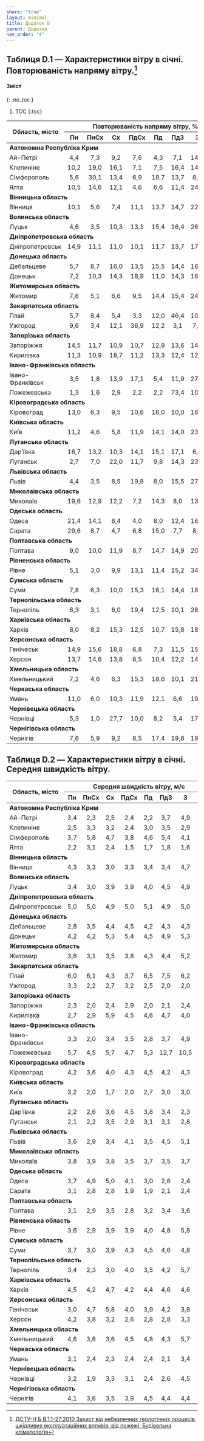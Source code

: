 ```yaml
---
share: "true"
layout: minimal
title: Додаток D
parent: Додатки
nav_order: "4"
---
```



## Таблиця D.1 — Характеристики вітру в січні. Повторюваність напряму вітру.[^1]

#### Зміст
{: .no_toc }

1. TOC
{:toc}

<table class="js-table">
<thead>
  <tr>
    <th rowspan="2">Область, місто</th>
    <th colspan="8">Повторюваність напряму вітру, %</th>
  </tr>
  <tr>
    <th>Пн</th>
    <th>ПнСх</th>
    <th>Сх</th>
    <th>ПдСх</th>
    <th>Пд</th>
    <th>ПдЗ</th>
    <th>З</th>
    <th>ПнЗ</th>
  </tr>
</thead>
<tbody>
  <tr>
    <td colspan="9"><b>Автономна Республіка Крим</b></td>
  </tr>
  <tr>
    <td>Ай-Петрі</td>
    <td style="text-align: center;">4,4</td>
    <td style="text-align: center;">7,3</td>
    <td style="text-align: center;">9,2</td>
    <td style="text-align: center;">7,6</td>
    <td style="text-align: center;">4,3</td>
    <td style="text-align: center;">7,1</td>
    <td style="text-align: center;">14,6</td>
    <td style="text-align: center;">45,5</td>
  </tr>
  <tr>
    <td>Клепиніне</td>
    <td style="text-align: center;">10,2</td>
    <td style="text-align: center;">19,0</td>
    <td style="text-align: center;">16,1</td>
    <td style="text-align: center;">7,1</td>
    <td style="text-align: center;">7,5</td>
    <td style="text-align: center;">16,4</td>
    <td style="text-align: center;">14,3</td>
    <td style="text-align: center;">9,4</td>
  </tr>
  <tr>
    <td>Сімферополь</td>
    <td style="text-align: center;">5,6</td>
    <td style="text-align: center;">30,1</td>
    <td style="text-align: center;">13,4</td>
    <td style="text-align: center;">6,9</td>
    <td style="text-align: center;">18,7</td>
    <td style="text-align: center;">13,7</td>
    <td style="text-align: center;">8,2</td>
    <td style="text-align: center;">3,4</td>
  </tr>
  <tr>
    <td>Ялта</td>
    <td style="text-align: center;">10,5</td>
    <td style="text-align: center;">14,6</td>
    <td style="text-align: center;">12,1</td>
    <td style="text-align: center;">4,6</td>
    <td style="text-align: center;">6,6</td>
    <td style="text-align: center;">11,4</td>
    <td style="text-align: center;">24,0</td>
    <td style="text-align: center;">16,2</td>
  </tr>
  <tr>
    <td colspan="9"><b>Вінницька область</b></td>
  </tr>
  <tr>
    <td>Вінниця</td>
    <td style="text-align: center;">10,1</td>
    <td style="text-align: center;">5,6</td>
    <td style="text-align: center;">7,4</td>
    <td style="text-align: center;">11,1</td>
    <td style="text-align: center;">13,7</td>
    <td style="text-align: center;">14,7</td>
    <td style="text-align: center;">22,6</td>
    <td style="text-align: center;">14,8</td>
  </tr>
  <tr>
    <td colspan="9"><b>Волинська область</b></td>
  </tr>
  <tr>
    <td>Луцьк</td>
    <td style="text-align: center;">4,6</td>
    <td style="text-align: center;">3,5</td>
    <td style="text-align: center;">10,3</td>
    <td style="text-align: center;">13,1</td>
    <td style="text-align: center;">15,4</td>
    <td style="text-align: center;">16,4</td>
    <td style="text-align: center;">26,1</td>
    <td style="text-align: center;">10,6</td>
  </tr>
  <tr>
    <td colspan="9"><b>Дніпропетровська область</b></td>
  </tr>
  <tr>
    <td>Дніпропетровськ</td>
    <td style="text-align: center;">14,9</td>
    <td style="text-align: center;">11,1</td>
    <td style="text-align: center;">11,0</td>
    <td style="text-align: center;">10,1</td>
    <td style="text-align: center;">11,7</td>
    <td style="text-align: center;">13,7</td>
    <td style="text-align: center;">17,6</td>
    <td style="text-align: center;">9,9</td>
  </tr>
  <tr>
    <td colspan="9"><b>Донецька область</b></td>
  </tr>
  <tr>
    <td>Дебальцеве</td>
    <td style="text-align: center;">5,7</td>
    <td style="text-align: center;">8,7</td>
    <td style="text-align: center;">16,0</td>
    <td style="text-align: center;">13,5</td>
    <td style="text-align: center;">15,5</td>
    <td style="text-align: center;">14,4</td>
    <td style="text-align: center;">16,5</td>
    <td style="text-align: center;">9,7</td>
  </tr>
  <tr>
    <td>Донецьк</td>
    <td style="text-align: center;">7,2</td>
    <td style="text-align: center;">10,3</td>
    <td style="text-align: center;">14,3</td>
    <td style="text-align: center;">18,9</td>
    <td style="text-align: center;">11,0</td>
    <td style="text-align: center;">14,3</td>
    <td style="text-align: center;">16,6</td>
    <td style="text-align: center;">7,4</td>
  </tr>
  <tr>
    <td colspan="9"><b>Житомирська область</b></td>
  </tr>
  <tr>
    <td>Житомир</td>
    <td style="text-align: center;">7,6</td>
    <td style="text-align: center;">5,1</td>
    <td style="text-align: center;">6,6</td>
    <td style="text-align: center;">9,5</td>
    <td style="text-align: center;">14,4</td>
    <td style="text-align: center;">15,4</td>
    <td style="text-align: center;">24,0</td>
    <td style="text-align: center;">17,4</td>
  </tr>
  <tr>
    <td colspan="9"><b>Закарпатська область</b></td>
  </tr>
  <tr>
    <td>Плай</td>
    <td style="text-align: center;">5,7</td>
    <td style="text-align: center;">8,4</td>
    <td style="text-align: center;">5,4</td>
    <td style="text-align: center;">3,3</td>
    <td style="text-align: center;">12,0</td>
    <td style="text-align: center;">46,4</td>
    <td style="text-align: center;">10,3</td>
    <td style="text-align: center;">8,5</td>
  </tr>
  <tr>
    <td>Ужгород</td>
    <td style="text-align: center;">9,6</td>
    <td style="text-align: center;">3,4</td>
    <td style="text-align: center;">12,1</td>
    <td style="text-align: center;">36,9</td>
    <td style="text-align: center;">12,2</td>
    <td style="text-align: center;">3,1</td>
    <td style="text-align: center;">7,3</td>
    <td style="text-align: center;">15,4</td>
  </tr>
  <tr>
    <td colspan="9"><b>Запорізька область</b></td>
  </tr>
  <tr>
    <td>Запоріжжя</td>
    <td style="text-align: center;">14,5</td>
    <td style="text-align: center;">11,7</td>
    <td style="text-align: center;">10,9</td>
    <td style="text-align: center;">10,7</td>
    <td style="text-align: center;">12,9</td>
    <td style="text-align: center;">13,6</td>
    <td style="text-align: center;">14,9</td>
    <td style="text-align: center;">10,8</td>
  </tr>
  <tr>
    <td>Кирилівка</td>
    <td style="text-align: center;">11,3</td>
    <td style="text-align: center;">10,9</td>
    <td style="text-align: center;">18,7</td>
    <td style="text-align: center;">11,2</td>
    <td style="text-align: center;">13,3</td>
    <td style="text-align: center;">12,4</td>
    <td style="text-align: center;">12,9</td>
    <td style="text-align: center;">9,3</td>
  </tr>
  <tr>
    <td colspan="9"><b>Івано-Франківська область</b></td>
  </tr>
  <tr>
    <td>Івано-Франківськ</td>
    <td style="text-align: center;">3,5</td>
    <td style="text-align: center;">1,8</td>
    <td style="text-align: center;">13,9</td>
    <td style="text-align: center;">17,1</td>
    <td style="text-align: center;">5,4</td>
    <td style="text-align: center;">11,9</td>
    <td style="text-align: center;">27,1</td>
    <td style="text-align: center;">19,3</td>
  </tr>
  <tr>
    <td>Пожежевська</td>
    <td style="text-align: center;">1,3</td>
    <td style="text-align: center;">1,6</td>
    <td style="text-align: center;">2,9</td>
    <td style="text-align: center;">2,2</td>
    <td style="text-align: center;">2,2</td>
    <td style="text-align: center;">73,4</td>
    <td style="text-align: center;">10,4</td>
    <td style="text-align: center;">6,0</td>
  </tr>
  <tr>
    <td colspan="9"><b>Кіровоградська область</b></td>
  </tr>
  <tr>
    <td>Кіровоград</td>
    <td style="text-align: center;">13,0</td>
    <td style="text-align: center;">6,3</td>
    <td style="text-align: center;">9,5</td>
    <td style="text-align: center;">10,6</td>
    <td style="text-align: center;">16,0</td>
    <td style="text-align: center;">10,0</td>
    <td style="text-align: center;">16,8</td>
    <td style="text-align: center;">17,8</td>
  </tr>
  <tr>
    <td colspan="9"><b>Київська область</b></td>
  </tr>
  <tr>
    <td>Київ</td>
    <td style="text-align: center;">11,2</td>
    <td style="text-align: center;">4,6</td>
    <td style="text-align: center;">5,8</td>
    <td style="text-align: center;">11,9</td>
    <td style="text-align: center;">14,1</td>
    <td style="text-align: center;">14,0</td>
    <td style="text-align: center;">23,5</td>
    <td style="text-align: center;">14,9</td>
  </tr>
  <tr>
    <td colspan="9"><b>Луганська область</b></td>
  </tr>
  <tr>
    <td>Дар’ївка </td>
    <td style="text-align: center;">16,7</td>
    <td style="text-align: center;">13,2</td>
    <td style="text-align: center;">10,3</td>
    <td style="text-align: center;">14,1</td>
    <td style="text-align: center;">15,1</td>
    <td style="text-align: center;">17,1</td>
    <td style="text-align: center;">6,6</td>
    <td style="text-align: center;">6,9</td>
  </tr>
  <tr>
    <td>Луганськ </td>
    <td style="text-align: center;">2,7</td>
    <td style="text-align: center;">7,0</td>
    <td style="text-align: center;">22,0</td>
    <td style="text-align: center;">11,7</td>
    <td style="text-align: center;">9,8</td>
    <td style="text-align: center;">14,3</td>
    <td style="text-align: center;">23,8</td>
    <td style="text-align: center;">8,7</td>
  </tr>
  <tr>
    <td colspan="9"><b>Львівська область</b></td>
  </tr>
  <tr>
    <td>Львів</td>
    <td style="text-align: center;">4,4</td>
    <td style="text-align: center;">3,5</td>
    <td style="text-align: center;">8,5</td>
    <td style="text-align: center;">19,8</td>
    <td style="text-align: center;">8,0</td>
    <td style="text-align: center;">15,5</td>
    <td style="text-align: center;">27,9</td>
    <td style="text-align: center;">12,4</td>
  </tr>
  <tr>
    <td colspan="9"><b>Миколаївська область</b></td>
  </tr>
  <tr>
    <td>Миколаїв</td>
    <td style="text-align: center;">19,6</td>
    <td style="text-align: center;">12,9</td>
    <td style="text-align: center;">12,2</td>
    <td style="text-align: center;">7,2</td>
    <td style="text-align: center;">14,3</td>
    <td style="text-align: center;">8,0</td>
    <td style="text-align: center;">13,0</td>
    <td style="text-align: center;">12,8</td>
  </tr>
  <tr>
    <td colspan="9"><b>Одеська область</b></td>
  </tr>
  <tr>
    <td>Одеса</td>
    <td style="text-align: center;">21,4</td>
    <td style="text-align: center;">14,1</td>
    <td style="text-align: center;">8,4</td>
    <td style="text-align: center;">4,0</td>
    <td style="text-align: center;">8,0</td>
    <td style="text-align: center;">12,4</td>
    <td style="text-align: center;">16,3</td>
    <td style="text-align: center;">15,4</td>
  </tr>
  <tr>
    <td>Сарата</td>
    <td style="text-align: center;">29,6</td>
    <td style="text-align: center;">8,7</td>
    <td style="text-align: center;">4,7</td>
    <td style="text-align: center;">6,8</td>
    <td style="text-align: center;">15,0</td>
    <td style="text-align: center;">7,7</td>
    <td style="text-align: center;">8,2</td>
    <td style="text-align: center;">19,3</td>
  </tr>
  <tr>
    <td colspan="9"><b>Полтавська область</b></td>
  </tr>
  <tr>
    <td>Полтава</td>
    <td style="text-align: center;">9,0</td>
    <td style="text-align: center;">10,0</td>
    <td style="text-align: center;">11,9</td>
    <td style="text-align: center;">8,7</td>
    <td style="text-align: center;">14,7</td>
    <td style="text-align: center;">14,9</td>
    <td style="text-align: center;">20,2</td>
    <td style="text-align: center;">10,6</td>
  </tr>
  <tr>
    <td colspan="9"><b>Рівненська область</b></td>
  </tr>
  <tr>
    <td>Рівне</td>
    <td style="text-align: center;">5,1</td>
    <td style="text-align: center;">3,0</td>
    <td style="text-align: center;">9,9</td>
    <td style="text-align: center;">13,1</td>
    <td style="text-align: center;">11,4</td>
    <td style="text-align: center;">15,2</td>
    <td style="text-align: center;">34,2</td>
    <td style="text-align: center;">8,1</td>
  </tr>
  <tr>
    <td colspan="9"><b>Сумська область</b></td>
  </tr>
  <tr>
    <td>Суми</td>
    <td style="text-align: center;">7,8</td>
    <td style="text-align: center;">6,3</td>
    <td style="text-align: center;">10,0</td>
    <td style="text-align: center;">15,3</td>
    <td style="text-align: center;">16,1</td>
    <td style="text-align: center;">14,4</td>
    <td style="text-align: center;">18,6</td>
    <td style="text-align: center;">11,5</td>
  </tr>
  <tr>
    <td colspan="9"><b>Тернопільська область</b></td>
  </tr>
  <tr>
    <td>Тернопіль</td>
    <td style="text-align: center;">6,3</td>
    <td style="text-align: center;">3,1</td>
    <td style="text-align: center;">6,0</td>
    <td style="text-align: center;">19,4</td>
    <td style="text-align: center;">12,5</td>
    <td style="text-align: center;">10,1</td>
    <td style="text-align: center;">28,6</td>
    <td style="text-align: center;">14,0</td>
  </tr>
  <tr>
    <td colspan="9"><b>Харківська область</b></td>
  </tr>
  <tr>
    <td>Харків</td>
    <td style="text-align: center;">8,0</td>
    <td style="text-align: center;">8,2</td>
    <td style="text-align: center;">15,3</td>
    <td style="text-align: center;">12,5</td>
    <td style="text-align: center;">10,7</td>
    <td style="text-align: center;">15,8</td>
    <td style="text-align: center;">18,9</td>
    <td style="text-align: center;">10,6</td>
  </tr>
  <tr>
    <td colspan="9"><b>Херсонська область</b></td>
  </tr>
  <tr>
    <td>Генічеськ</td>
    <td style="text-align: center;">14,9</td>
    <td style="text-align: center;">15,6</td>
    <td style="text-align: center;">18,8</td>
    <td style="text-align: center;">6,8</td>
    <td style="text-align: center;">7,3</td>
    <td style="text-align: center;">11,5</td>
    <td style="text-align: center;">15,3</td>
    <td style="text-align: center;">9,8</td>
  </tr>
  <tr>
    <td>Херсон</td>
    <td style="text-align: center;">13,7</td>
    <td style="text-align: center;">14,6</td>
    <td style="text-align: center;">13,8</td>
    <td style="text-align: center;">8,5</td>
    <td style="text-align: center;">10,4</td>
    <td style="text-align: center;">12,2</td>
    <td style="text-align: center;">14,9</td>
    <td style="text-align: center;">11,9</td>
  </tr>
  <tr>
    <td colspan="9"><b>Хмельницька область</b></td>
  </tr>
  <tr>
    <td>Хмельницький</td>
    <td style="text-align: center;">7,2</td>
    <td style="text-align: center;">4,6</td>
    <td style="text-align: center;">6,3</td>
    <td style="text-align: center;">15,3</td>
    <td style="text-align: center;">18,6</td>
    <td style="text-align: center;">10,1</td>
    <td style="text-align: center;">21,2</td>
    <td style="text-align: center;">16,7</td>
  </tr>
  <tr>
    <td colspan="9"><b>Черкаська область</b></td>
  </tr>
  <tr>
    <td>Умань</td>
    <td style="text-align: center;">11,0</td>
    <td style="text-align: center;">6,0</td>
    <td style="text-align: center;">10,3</td>
    <td style="text-align: center;">11,9</td>
    <td style="text-align: center;">12,1</td>
    <td style="text-align: center;">6,6</td>
    <td style="text-align: center;">19,7</td>
    <td style="text-align: center;">22,4</td>
  </tr>
  <tr>
    <td colspan="9"><b>Чернівецька область</b></td>
  </tr>
  <tr>
    <td>Чернівці</td>
    <td style="text-align: center;">5,3</td>
    <td style="text-align: center;">1,0</td>
    <td style="text-align: center;">27,7</td>
    <td style="text-align: center;">10,0</td>
    <td style="text-align: center;">8,2</td>
    <td style="text-align: center;">5,4</td>
    <td style="text-align: center;">17,4</td>
    <td style="text-align: center;">25,0</td>
  </tr>
  <tr>
    <td colspan="9"><b>Чернігівська область</b></td>
  </tr>
  <tr>
    <td>Чернігів</td>
    <td style="text-align: center;">7,6</td>
    <td style="text-align: center;">5,9</td>
    <td style="text-align: center;">9,2</td>
    <td style="text-align: center;">8,5</td>
    <td style="text-align: center;">17,4</td>
    <td style="text-align: center;">19,8</td>
    <td style="text-align: center;">19,7</td>
    <td style="text-align: center;">11,9</td>
  </tr>
</tbody>
</table>

## Таблиця D.2 — Характеристики вітру в січні. Середня швидкість вітру.

<table class="js-table">
<thead>
  <tr>
    <th rowspan="2">Область, місто</th>
    <th colspan="8">Середня швидкість вітру, м/с</th>
  </tr>
  <tr>
    <th>Пн</th>
    <th>ПнСх</th>
    <th>Сх</th>
    <th>ПдСх</th>
    <th>Пд</th>
    <th>ПдЗ</th>
    <th>З</th>
    <th>ПнЗ</th>
  </tr>
</thead>
<tbody>
  <tr>
    <td colspan="9"><b>Автономна Республіка Крим</b></td>
  </tr>
  <tr>
    <td>Ай-Петрі</td>
    <td style="text-align: center;">3,4</td>
    <td style="text-align: center;">2,3</td>
    <td style="text-align: center;">2,5</td>
    <td style="text-align: center;">2,4</td>
    <td style="text-align: center;">2,2</td>
    <td style="text-align: center;">3,7</td>
    <td style="text-align: center;">4,9</td>
    <td style="text-align: center;">6,7</td>
  </tr>
  <tr>
    <td>Клепиніне</td>
    <td style="text-align: center;">2,5</td>
    <td style="text-align: center;">3,3</td>
    <td style="text-align: center;">3,2</td>
    <td style="text-align: center;">2,4</td>
    <td style="text-align: center;">3,0</td>
    <td style="text-align: center;">3,5</td>
    <td style="text-align: center;">2,9</td>
    <td style="text-align: center;">2,8</td>
  </tr>
  <tr>
    <td>Сімферополь</td>
    <td style="text-align: center;">3,7</td>
    <td style="text-align: center;">5,8</td>
    <td style="text-align: center;">4,7</td>
    <td style="text-align: center;">3,8</td>
    <td style="text-align: center;">4,6</td>
    <td style="text-align: center;">5,4</td>
    <td style="text-align: center;">4,1</td>
    <td style="text-align: center;">3,7</td>
  </tr>
  <tr>
    <td>Ялта</td>
    <td style="text-align: center;">2,2</td>
    <td style="text-align: center;">3,1</td>
    <td style="text-align: center;">2,4</td>
    <td style="text-align: center;">1,5</td>
    <td style="text-align: center;">1,7</td>
    <td style="text-align: center;">1,8</td>
    <td style="text-align: center;">1,6</td>
    <td style="text-align: center;">2,1</td>
  </tr>
  <tr>
    <td colspan="9"><b>Вінницька область</b></td>
  </tr>
  <tr>
    <td>Вінниця</td>
    <td style="text-align: center;">4,3</td>
    <td style="text-align: center;">3,3</td>
    <td style="text-align: center;">3,0</td>
    <td style="text-align: center;">3,3</td>
    <td style="text-align: center;">3,4</td>
    <td style="text-align: center;">3,4</td>
    <td style="text-align: center;">4,7</td>
    <td style="text-align: center;">5,0</td>
  </tr>
  <tr>
    <td colspan="9"><b>Волинська область</b></td>
  </tr>
  <tr>
    <td>Луцьк</td>
    <td style="text-align: center;">3,4</td>
    <td style="text-align: center;">3,0</td>
    <td style="text-align: center;">3,9</td>
    <td style="text-align: center;">3,9</td>
    <td style="text-align: center;">4,0</td>
    <td style="text-align: center;">4,5</td>
    <td style="text-align: center;">4,9</td>
    <td style="text-align: center;">4,5</td>
  </tr>
  <tr>
    <td colspan="9"><b>Дніпропетровська область</b></td>
  </tr>
  <tr>
    <td>Дніпропетровськ</td>
    <td style="text-align: center;">5,0</td>
    <td style="text-align: center;">5,0</td>
    <td style="text-align: center;">4,9</td>
    <td style="text-align: center;">5,0</td>
    <td style="text-align: center;">5,1</td>
    <td style="text-align: center;">4,9</td>
    <td style="text-align: center;">5,0</td>
    <td style="text-align: center;">5,6</td>
  </tr>
  <tr>
    <td colspan="9"><b>Донецька область</b></td>
  </tr>
  <tr>
    <td>Дебальцеве</td>
    <td style="text-align: center;">2,8</td>
    <td style="text-align: center;">3,5</td>
    <td style="text-align: center;">4,4</td>
    <td style="text-align: center;">4,5</td>
    <td style="text-align: center;">4,2</td>
    <td style="text-align: center;">4,3</td>
    <td style="text-align: center;">4,3</td>
    <td style="text-align: center;">4,0</td>
  </tr>
  <tr>
    <td>Донецьк</td>
    <td style="text-align: center;">4,2</td>
    <td style="text-align: center;">4,2</td>
    <td style="text-align: center;">5,3</td>
    <td style="text-align: center;">5,4</td>
    <td style="text-align: center;">4,5</td>
    <td style="text-align: center;">4,9</td>
    <td style="text-align: center;">5,3</td>
    <td style="text-align: center;">4,7</td>
  </tr>
  <tr>
    <td colspan="9"><b>Житомирська область</b></td>
  </tr>
  <tr>
    <td>Житомир</td>
    <td style="text-align: center;">3,6</td>
    <td style="text-align: center;">3,1</td>
    <td style="text-align: center;">3,5</td>
    <td style="text-align: center;">3,8</td>
    <td style="text-align: center;">4,3</td>
    <td style="text-align: center;">4,4</td>
    <td style="text-align: center;">5,2</td>
    <td style="text-align: center;">4,7</td>
  </tr>
  <tr>
    <td colspan="9"><b>Закарпатська область</b></td>
  </tr>
  <tr>
    <td>Плай</td>
    <td style="text-align: center;">6,0</td>
    <td style="text-align: center;">6,1</td>
    <td style="text-align: center;">4,3</td>
    <td style="text-align: center;">3,7</td>
    <td style="text-align: center;">6,5</td>
    <td style="text-align: center;">7,5</td>
    <td style="text-align: center;">6,2</td>
    <td style="text-align: center;">5,2</td>
  </tr>
  <tr>
    <td>Ужгород</td>
    <td style="text-align: center;">3,3</td>
    <td style="text-align: center;">2,2</td>
    <td style="text-align: center;">2,7</td>
    <td style="text-align: center;">3,2</td>
    <td style="text-align: center;">2,5</td>
    <td style="text-align: center;">2,0</td>
    <td style="text-align: center;">2,0</td>
    <td style="text-align: center;">3,0</td>
  </tr>
  <tr>
    <td colspan="9"><b>Запорізька область</b></td>
  </tr>
  <tr>
    <td>Запоріжжя</td>
    <td style="text-align: center;">2,3</td>
    <td style="text-align: center;">2,0</td>
    <td style="text-align: center;">2,4</td>
    <td style="text-align: center;">2,9</td>
    <td style="text-align: center;">2,0</td>
    <td style="text-align: center;">2,1</td>
    <td style="text-align: center;">2,4</td>
    <td style="text-align: center;">2,4</td>
  </tr>
  <tr>
    <td>Кирилівка</td>
    <td style="text-align: center;">2,7</td>
    <td style="text-align: center;">2,9</td>
    <td style="text-align: center;">5,9</td>
    <td style="text-align: center;">4,5</td>
    <td style="text-align: center;">4,6</td>
    <td style="text-align: center;">4,7</td>
    <td style="text-align: center;">4,0</td>
    <td style="text-align: center;">3,7</td>
  </tr>
  <tr>
    <td colspan="9"><b>Івано-Франківська область</b></td>
  </tr>
  <tr>
    <td>Івано-Франківськ</td>
    <td style="text-align: center;">3,3</td>
    <td style="text-align: center;">2,0</td>
    <td style="text-align: center;">3,4</td>
    <td style="text-align: center;">3,5</td>
    <td style="text-align: center;">2,8</td>
    <td style="text-align: center;">3,7</td>
    <td style="text-align: center;">4,9</td>
    <td style="text-align: center;">4,8</td>
  </tr>
  <tr>
    <td>Пожежевська</td>
    <td style="text-align: center;">5,7</td>
    <td style="text-align: center;">4,5</td>
    <td style="text-align: center;">5,7</td>
    <td style="text-align: center;">4,7</td>
    <td style="text-align: center;">5,3</td>
    <td style="text-align: center;">12,7</td>
    <td style="text-align: center;">10,5</td>
    <td style="text-align: center;">7,0</td>
  </tr>
  <tr>
    <td colspan="9"><b>Кіровоградська область</b></td>
  </tr>
  <tr>
    <td>Кіровоград</td>
    <td style="text-align: center;">4,2</td>
    <td style="text-align: center;">3,6</td>
    <td style="text-align: center;">4,0</td>
    <td style="text-align: center;">4,3</td>
    <td style="text-align: center;">4,5</td>
    <td style="text-align: center;">4,2</td>
    <td style="text-align: center;">4,3</td>
    <td style="text-align: center;">4,2</td>
  </tr>
  <tr>
    <td colspan="9"><b>Київська область</b></td>
  </tr>
  <tr>
    <td>Київ</td>
    <td style="text-align: center;">3,2</td>
    <td style="text-align: center;">2,0</td>
    <td style="text-align: center;">1,7</td>
    <td style="text-align: center;">2,0</td>
    <td style="text-align: center;">2,7</td>
    <td style="text-align: center;">3,0</td>
    <td style="text-align: center;">3,0</td>
    <td style="text-align: center;">2,9</td>
  </tr>
  <tr>
    <td colspan="9"><b>Луганська область</b></td>
  </tr>
  <tr>
    <td>Дар’ївка </td>
    <td style="text-align: center;">2,2</td>
    <td style="text-align: center;">2,6</td>
    <td style="text-align: center;">3,6</td>
    <td style="text-align: center;">4,5</td>
    <td style="text-align: center;">3,8</td>
    <td style="text-align: center;">3,4</td>
    <td style="text-align: center;">2,3</td>
    <td style="text-align: center;">2,1</td>
  </tr>
  <tr>
    <td>Луганськ </td>
    <td style="text-align: center;">2,1</td>
    <td style="text-align: center;">2,2</td>
    <td style="text-align: center;">3,5</td>
    <td style="text-align: center;">2,9</td>
    <td style="text-align: center;">3,1</td>
    <td style="text-align: center;">3,1</td>
    <td style="text-align: center;">2,8</td>
    <td style="text-align: center;">2,5</td>
  </tr>
  <tr>
    <td colspan="9"><b>Львівська область</b></td>
  </tr>
  <tr>
    <td>Львів</td>
    <td style="text-align: center;">3,6</td>
    <td style="text-align: center;">2,9</td>
    <td style="text-align: center;">3,4</td>
    <td style="text-align: center;">4,1</td>
    <td style="text-align: center;">3,5</td>
    <td style="text-align: center;">4,5</td>
    <td style="text-align: center;">5,1</td>
    <td style="text-align: center;">4,5</td>
  </tr>
  <tr>
    <td colspan="9"><b>Миколаївська область</b></td>
  </tr>
  <tr>
    <td>Миколаїв</td>
    <td style="text-align: center;">3,8</td>
    <td style="text-align: center;">3,9</td>
    <td style="text-align: center;">3,8</td>
    <td style="text-align: center;">3,5</td>
    <td style="text-align: center;">3,7</td>
    <td style="text-align: center;">3,5</td>
    <td style="text-align: center;">3,7</td>
    <td style="text-align: center;">3,5</td>
  </tr>
  <tr>
    <td colspan="9"><b>Одеська область</b></td>
  </tr>
  <tr>
    <td>Одеса</td>
    <td style="text-align: center;">3,7</td>
    <td style="text-align: center;">4,9</td>
    <td style="text-align: center;">5,0</td>
    <td style="text-align: center;">4,1</td>
    <td style="text-align: center;">3,0</td>
    <td style="text-align: center;">2,6</td>
    <td style="text-align: center;">2,4</td>
    <td style="text-align: center;">3,0</td>
  </tr>
  <tr>
    <td>Сарата</td>
    <td style="text-align: center;">3,1</td>
    <td style="text-align: center;">2,8</td>
    <td style="text-align: center;">2,8</td>
    <td style="text-align: center;">1,9</td>
    <td style="text-align: center;">1,9</td>
    <td style="text-align: center;">2,1</td>
    <td style="text-align: center;">2,4</td>
    <td style="text-align: center;">3,0</td>
  </tr>
  <tr>
    <td colspan="9"><b>Полтавська область</b></td>
  </tr>
  <tr>
    <td>Полтава</td>
    <td style="text-align: center;">3,1</td>
    <td style="text-align: center;">2,9</td>
    <td style="text-align: center;">3,5</td>
    <td style="text-align: center;">2,8</td>
    <td style="text-align: center;">3,2</td>
    <td style="text-align: center;">3,4</td>
    <td style="text-align: center;">3,6</td>
    <td style="text-align: center;">3,6</td>
  </tr>
  <tr>
    <td colspan="9"><b>Рівненська область</b></td>
  </tr>
  <tr>
    <td>Рівне</td>
    <td style="text-align: center;">3,6</td>
    <td style="text-align: center;">2,9</td>
    <td style="text-align: center;">3,9</td>
    <td style="text-align: center;">3,9</td>
    <td style="text-align: center;">4,0</td>
    <td style="text-align: center;">4,8</td>
    <td style="text-align: center;">5,8</td>
    <td style="text-align: center;">5,1</td>
  </tr>
  <tr>
    <td colspan="9"><b>Сумська область</b></td>
  </tr>
  <tr>
    <td>Суми</td>
    <td style="text-align: center;">3,7</td>
    <td style="text-align: center;">3,0</td>
    <td style="text-align: center;">3,9</td>
    <td style="text-align: center;">4,3</td>
    <td style="text-align: center;">4,5</td>
    <td style="text-align: center;">4,6</td>
    <td style="text-align: center;">4,8</td>
    <td style="text-align: center;">4,4</td>
  </tr>
  <tr>
    <td colspan="9"><b>Тернопільська область</b></td>
  </tr>
  <tr>
    <td>Тернопіль</td>
    <td style="text-align: center;">3,4</td>
    <td style="text-align: center;">2,3</td>
    <td style="text-align: center;">3,0</td>
    <td style="text-align: center;">4,0</td>
    <td style="text-align: center;">3,5</td>
    <td style="text-align: center;">4,2</td>
    <td style="text-align: center;">5,7</td>
    <td style="text-align: center;">5,0</td>
  </tr>
  <tr>
    <td colspan="9"><b>Харківська область</b></td>
  </tr>
  <tr>
    <td>Харків</td>
    <td style="text-align: center;">4,5</td>
    <td style="text-align: center;">4,2</td>
    <td style="text-align: center;">4,7</td>
    <td style="text-align: center;">4,2</td>
    <td style="text-align: center;">4,4</td>
    <td style="text-align: center;">4,6</td>
    <td style="text-align: center;">4,6</td>
    <td style="text-align: center;">4,2</td>
  </tr>
  <tr>
    <td colspan="9"><b>Херсонська область</b></td>
  </tr>
  <tr>
    <td>Генічеськ</td>
    <td style="text-align: center;">3,0</td>
    <td style="text-align: center;">4,7</td>
    <td style="text-align: center;">5,8</td>
    <td style="text-align: center;">4,0</td>
    <td style="text-align: center;">3,9</td>
    <td style="text-align: center;">4,2</td>
    <td style="text-align: center;">3,8</td>
    <td style="text-align: center;">3,4</td>
  </tr>
  <tr>
    <td>Херсон</td>
    <td style="text-align: center;">4,2</td>
    <td style="text-align: center;">3,8</td>
    <td style="text-align: center;">3,2</td>
    <td style="text-align: center;">2,6</td>
    <td style="text-align: center;">2,8</td>
    <td style="text-align: center;">2,8</td>
    <td style="text-align: center;">3,3</td>
    <td style="text-align: center;">3,9</td>
  </tr>
  <tr>
    <td colspan="9"><b>Хмельницька область</b></td>
  </tr>
  <tr>
    <td>Хмельницький</td>
    <td style="text-align: center;">4,6</td>
    <td style="text-align: center;">3,6</td>
    <td style="text-align: center;">3,6</td>
    <td style="text-align: center;">4,5</td>
    <td style="text-align: center;">4,8</td>
    <td style="text-align: center;">4,3</td>
    <td style="text-align: center;">5,7</td>
    <td style="text-align: center;">5,5</td>
  </tr>
  <tr>
    <td colspan="9"><b>Черкаська область</b></td>
  </tr>
  <tr>
    <td>Умань</td>
    <td style="text-align: center;">3,1</td>
    <td style="text-align: center;">2,4</td>
    <td style="text-align: center;">2,3</td>
    <td style="text-align: center;">2,4</td>
    <td style="text-align: center;">2,4</td>
    <td style="text-align: center;">2,1</td>
    <td style="text-align: center;">3,4</td>
    <td style="text-align: center;">4,3</td>
  </tr>
  <tr>
    <td colspan="9"><b>Чернівецька область</b></td>
  </tr>
  <tr>
    <td>Чернівці</td>
    <td style="text-align: center;">3,2</td>
    <td style="text-align: center;">1,9</td>
    <td style="text-align: center;">3,3</td>
    <td style="text-align: center;">3,1</td>
    <td style="text-align: center;">2,4</td>
    <td style="text-align: center;">2,6</td>
    <td style="text-align: center;">4,5</td>
    <td style="text-align: center;">4,7</td>
  </tr>
  <tr>
    <td colspan="9"><b>Чернігівська область</b></td>
  </tr>
  <tr>
    <td>Чернігів</td>
    <td style="text-align: center;">4,1</td>
    <td style="text-align: center;">3,6</td>
    <td style="text-align: center;">3,5</td>
    <td style="text-align: center;">3,9</td>
    <td style="text-align: center;">4,5</td>
    <td style="text-align: center;">4,4</td>
    <td style="text-align: center;">4,4</td>
    <td style="text-align: center;">4,3</td>
  </tr>
</tbody>
</table>

[^1]: [ДСТУ-Н Б В.1.1-27:2010 Захист від небезпечних геологічних процесів, шкідливих експлуатаційних впливів, від пожежі. Будівельна кліматологія](https://online.budstandart.com/ua/catalog/doc-page.html?id_doc=26655)
